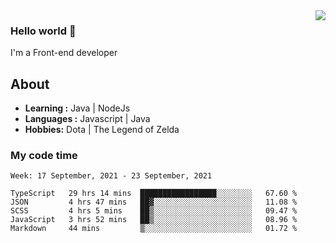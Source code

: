<img align='right' src="https://github-readme-stats.vercel.app/api?username=jumodada&show_icons=true&theme=vue">

### Hello world 👋

I'm a Front-end developer 
    
## About
-  **Learning :** Java | NodeJs
-  **Languages :** Javascript | Java
-  **Hobbies:** Dota | The Legend of Zelda

### My code time

<!--START_SECTION:waka-->
```text
Week: 17 September, 2021 - 23 September, 2021

TypeScript   29 hrs 14 mins  █████████████████░░░░░░░░   67.60 % 
JSON         4 hrs 47 mins   ██▓░░░░░░░░░░░░░░░░░░░░░░   11.08 % 
SCSS         4 hrs 5 mins    ██▒░░░░░░░░░░░░░░░░░░░░░░   09.47 % 
JavaScript   3 hrs 52 mins   ██▒░░░░░░░░░░░░░░░░░░░░░░   08.96 % 
Markdown     44 mins         ▒░░░░░░░░░░░░░░░░░░░░░░░░   01.72 % 
```
<!--END_SECTION:waka-->

